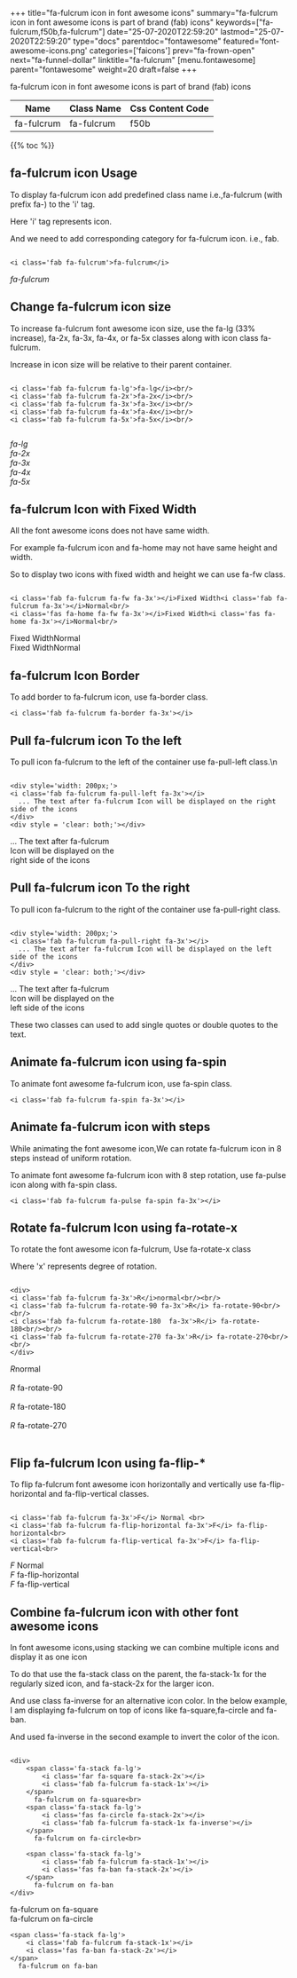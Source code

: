 +++
title="fa-fulcrum icon in font awesome icons"
summary="fa-fulcrum icon in font awesome icons is part of brand (fab) icons"
keywords=["fa-fulcrum,f50b,fa-fulcrum"]
date="25-07-2020T22:59:20"
lastmod="25-07-2020T22:59:20"
type="docs"
parentdoc="fontawesome"
featured='font-awesome-icons.png'
categories=['faicons']
prev="fa-frown-open"
next="fa-funnel-dollar"
linktitle="fa-fulcrum"
[menu.fontawesome]
parent="fontawesome"
weight=20
draft=false
+++


fa-fulcrum icon in font awesome icons is part of brand (fab) icons

<div class='table-responsive'><table class='table'><thead><tr><th>Name</th><th>Class Name</th><th>Css Content Code</th></tr></thead><tbody><tr><td>fa-fulcrum</td><td>fa-fulcrum</td><td>f50b</td></tr></tbody></table></div>


{{% toc %}}


## fa-fulcrum icon Usage

To display fa-fulcrum icon add predefined class name i.e.,fa-fulcrum (with prefix fa-) to the 'i' tag.

Here 'i' tag represents icon.

And we need to add corresponding category for fa-fulcrum icon. i.e., fab.


```

<i class='fab fa-fulcrum'>fa-fulcrum</i>
```

<i class='fab fa-fulcrum'>fa-fulcrum</i>




## Change fa-fulcrum icon size
To increase fa-fulcrum font awesome icon size, use the fa-lg (33% increase), fa-2x, fa-3x, fa-4x, or fa-5x classes along with icon class fa-fulcrum.

Increase in icon size will be relative to their parent container. 

```

<i class='fab fa-fulcrum fa-lg'>fa-lg</i><br/>
<i class='fab fa-fulcrum fa-2x'>fa-2x</i><br/>
<i class='fab fa-fulcrum fa-3x'>fa-3x</i><br/>
<i class='fab fa-fulcrum fa-4x'>fa-4x</i><br/>
<i class='fab fa-fulcrum fa-5x'>fa-5x</i><br/>
            
```

<i class='fab fa-fulcrum fa-lg'>fa-lg</i><br/>
<i class='fab fa-fulcrum fa-2x'>fa-2x</i><br/>
<i class='fab fa-fulcrum fa-3x'>fa-3x</i><br/>
<i class='fab fa-fulcrum fa-4x'>fa-4x</i><br/>
<i class='fab fa-fulcrum fa-5x'>fa-5x</i><br/>
            



## fa-fulcrum Icon with Fixed Width 

All the font awesome icons does not have same width.

For example fa-fulcrum icon and fa-home may not have same height and width.

So to display two icons with fixed width and height we can use fa-fw class.


```

<i class='fab fa-fulcrum fa-fw fa-3x'></i>Fixed Width<i class='fab fa-fulcrum fa-3x'></i>Normal<br/>
<i class='fas fa-home fa-fw fa-3x'></i>Fixed Width<i class='fas fa-home fa-3x'></i>Normal<br/>
```

<i class='fab fa-fulcrum fa-fw fa-3x'></i>Fixed Width<i class='fab fa-fulcrum fa-3x'></i>Normal<br/>
<i class='fas fa-home fa-fw fa-3x'></i>Fixed Width<i class='fas fa-home fa-3x'></i>Normal<br/>



## fa-fulcrum Icon Border 

To add border to fa-fulcrum icon, use fa-border class.


```
<i class='fab fa-fulcrum fa-border fa-3x'></i>

```
<i class='fab fa-fulcrum fa-border fa-3x'></i>





## Pull fa-fulcrum icon To the left

To pull icon fa-fulcrum to the left of the container use fa-pull-left class.\n

```

<div style='width: 200px;'>
<i class='fab fa-fulcrum fa-pull-left fa-3x'></i>
  ... The text after fa-fulcrum Icon will be displayed on the right side of the icons
</div>
<div style = 'clear: both;'></div>
```

<div style='width: 200px;'>
<i class='fab fa-fulcrum fa-pull-left fa-3x'></i>
  ... The text after fa-fulcrum Icon will be displayed on the right side of the icons
</div>
<div style = 'clear: both;'></div>




## Pull fa-fulcrum icon To the right
To pull icon fa-fulcrum to the right of the container use fa-pull-right class.

```

<div style='width: 200px;'>
<i class='fab fa-fulcrum fa-pull-right fa-3x'></i>
  ... The text after fa-fulcrum Icon will be displayed on the left side of the icons
</div>
<div style = 'clear: both;'></div>
```

<div style='width: 200px;'>
<i class='fab fa-fulcrum fa-pull-right fa-3x'></i>
  ... The text after fa-fulcrum Icon will be displayed on the left side of the icons
</div>
<div style = 'clear: both;'></div>

These two classes can used to add single quotes or double quotes to the text.


## Animate fa-fulcrum icon using fa-spin
To animate font awesome fa-fulcrum icon, use fa-spin class.

```
<i class='fab fa-fulcrum fa-spin fa-3x'></i>
```
<i class='fab fa-fulcrum fa-spin fa-3x'></i>




## Animate fa-fulcrum icon with steps
While animating the font awesome icon,We can rotate fa-fulcrum icon in 8 steps instead of uniform rotation.

To animate font awesome fa-fulcrum icon with 8 step rotation, use fa-pulse icon along with fa-spin class.


```
<i class='fab fa-fulcrum fa-pulse fa-spin fa-3x'></i>

```
<i class='fab fa-fulcrum fa-pulse fa-spin fa-3x'></i>





## Rotate fa-fulcrum Icon using fa-rotate-x
To rotate the font awesome icon fa-fulcrum, Use fa-rotate-x class

Where 'x' represents degree of rotation.


```

<div>
<i class='fab fa-fulcrum fa-3x'>R</i>normal<br/><br/>
<i class='fab fa-fulcrum fa-rotate-90 fa-3x'>R</i> fa-rotate-90<br/><br/> 
<i class='fab fa-fulcrum fa-rotate-180  fa-3x'>R</i> fa-rotate-180<br/><br/> 
<i class='fab fa-fulcrum fa-rotate-270 fa-3x'>R</i> fa-rotate-270<br/><br/>
</div>
```

<div>
<i class='fab fa-fulcrum fa-3x'>R</i>normal<br/><br/>
<i class='fab fa-fulcrum fa-rotate-90 fa-3x'>R</i> fa-rotate-90<br/><br/> 
<i class='fab fa-fulcrum fa-rotate-180  fa-3x'>R</i> fa-rotate-180<br/><br/> 
<i class='fab fa-fulcrum fa-rotate-270 fa-3x'>R</i> fa-rotate-270<br/><br/>
</div>




## Flip fa-fulcrum Icon using fa-flip-*
To flip fa-fulcrum font awesome icon horizontally and vertically use fa-flip-horizontal and fa-flip-vertical classes. 

```

<i class='fab fa-fulcrum fa-3x'>F</i> Normal <br>
<i class='fab fa-fulcrum fa-flip-horizontal fa-3x'>F</i> fa-flip-horizontal<br>
<i class='fab fa-fulcrum fa-flip-vertical fa-3x'>F</i> fa-flip-vertical<br>
```

<i class='fab fa-fulcrum fa-3x'>F</i> Normal <br>
<i class='fab fa-fulcrum fa-flip-horizontal fa-3x'>F</i> fa-flip-horizontal<br>
<i class='fab fa-fulcrum fa-flip-vertical fa-3x'>F</i> fa-flip-vertical<br>




## Combine fa-fulcrum icon with other font awesome icons
In font awesome icons,using stacking we can combine multiple icons and display it as one icon 

To do that use the fa-stack class on the parent, the fa-stack-1x for the regularly sized icon, and fa-stack-2x for the larger icon.

And use class fa-inverse for an alternative icon color. 
In the below example, I am displaying fa-fulcrum on top of icons like fa-square,fa-circle and fa-ban.

And used fa-inverse in the second example to invert the color of the icon.

```

<div>
    <span class='fa-stack fa-lg'>
        <i class='far fa-square fa-stack-2x'></i>
        <i class='fab fa-fulcrum fa-stack-1x'></i>
    </span>
      fa-fulcrum on fa-square<br>
    <span class='fa-stack fa-lg'>
        <i class='fas fa-circle fa-stack-2x'></i>
        <i class='fab fa-fulcrum fa-stack-1x fa-inverse'></i>
    </span>
      fa-fulcrum on fa-circle<br>

    <span class='fa-stack fa-lg'>
        <i class='fab fa-fulcrum fa-stack-1x'></i>
        <i class='fas fa-ban fa-stack-2x'></i>
    </span>
      fa-fulcrum on fa-ban
</div>
```

<div>
    <span class='fa-stack fa-lg'>
        <i class='far fa-square fa-stack-2x'></i>
        <i class='fab fa-fulcrum fa-stack-1x'></i>
    </span>
      fa-fulcrum on fa-square<br>
    <span class='fa-stack fa-lg'>
        <i class='fas fa-circle fa-stack-2x'></i>
        <i class='fab fa-fulcrum fa-stack-1x fa-inverse'></i>
    </span>
      fa-fulcrum on fa-circle<br>

    <span class='fa-stack fa-lg'>
        <i class='fab fa-fulcrum fa-stack-1x'></i>
        <i class='fas fa-ban fa-stack-2x'></i>
    </span>
      fa-fulcrum on fa-ban
</div>






